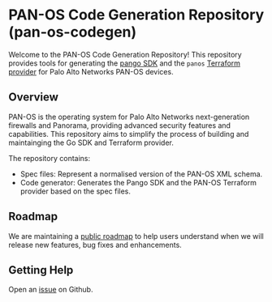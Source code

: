 # PAN-OS Code Generation Repository (pan-os-codegen)

Welcome to the PAN-OS Code Generation Repository! This repository provides tools for generating the [pango SDK](https://github.com/PaloAltoNetworks/pango) and the `panos` [Terraform provider](https://github.com/PaloAltoNetworks/terraform-provider-panos) for Palo Alto Networks PAN-OS devices.

## Overview

PAN-OS is the operating system for Palo Alto Networks next-generation firewalls and Panorama, providing advanced security features and capabilities. This repository aims to simplify the process of building and maintainging the Go SDK and Terraform provider.

The repository contains:

- Spec files: Represent a normalised version of the PAN-OS XML schema.
- Code generator: Generates the Pango SDK and the PAN-OS Terraform provider based on the spec files.

## Roadmap

We are maintaining a [public roadmap](https://github.com/orgs/PaloAltoNetworks/projects/62) to help users understand when we will release new features, bug fixes and enhancements.

## Getting Help

Open an [issue](https://github.com/PaloAltoNetworks/pan-os-codegen/issues) on Github.
